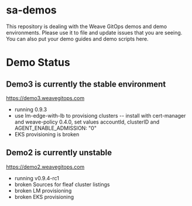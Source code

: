 # sa-demos
This repository is dealing with the Weave GitOps demos and demo environments. Please use it to file and update issues that you are seeing. You can also put your demo guides and demo scripts here.

# Demo Status

## Demo3 is currently the stable environment
https://demo3.weavegitops.com
- running 0.9.3 
- use lm-edge-with-lb to provisiong clusters
-- install with cert-manager and weave-policy 0.4.0, set values accountId, clusterID and AGENT_ENABLE_ADMISSION: "0"
- EKS provisioning is broken

## Demo2 is currently unstable
https://demo2.weavegitops.com
- running v0.9.4-rc1
- broken Sources for fleaf cluster listings
- broken LM provisioning
- broken EKS provisioning
